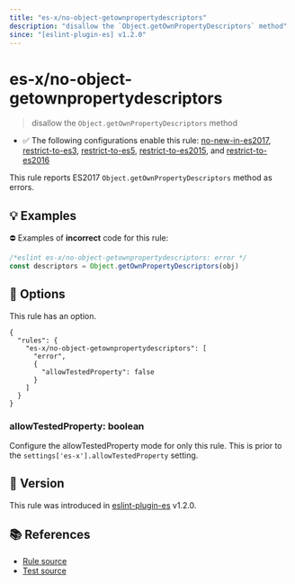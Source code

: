 ```yaml
---
title: "es-x/no-object-getownpropertydescriptors"
description: "disallow the `Object.getOwnPropertyDescriptors` method"
since: "[eslint-plugin-es] v1.2.0"
---
```


# es-x/no-object-getownpropertydescriptors
> disallow the `Object.getOwnPropertyDescriptors` method

- ✅ The following configurations enable this rule: [no-new-in-es2017], [restrict-to-es3], [restrict-to-es5], [restrict-to-es2015], and [restrict-to-es2016]

This rule reports ES2017 `Object.getOwnPropertyDescriptors` method as errors.

## 💡 Examples

⛔ Examples of **incorrect** code for this rule:

<eslint-playground type="bad">

```js
/*eslint es-x/no-object-getownpropertydescriptors: error */
const descriptors = Object.getOwnPropertyDescriptors(obj)
```

</eslint-playground>

## 🔧 Options

This rule has an option.

```jsonc
{
  "rules": {
    "es-x/no-object-getownpropertydescriptors": [
      "error",
      {
        "allowTestedProperty": false
      }
    ]
  }
}
```

### allowTestedProperty: boolean

Configure the allowTestedProperty mode for only this rule.
This is prior to the `settings['es-x'].allowTestedProperty` setting.

## 🚀 Version

This rule was introduced in [eslint-plugin-es] v1.2.0.

[eslint-plugin-es]: https://github.com/mysticatea/eslint-plugin-es

## 📚 References

- [Rule source](https://github.com/eslint-community/eslint-plugin-es-x/blob/master/lib/rules/no-object-getownpropertydescriptors.js)
- [Test source](https://github.com/eslint-community/eslint-plugin-es-x/blob/master/tests/lib/rules/no-object-getownpropertydescriptors.js)

[no-new-in-es2017]: ../configs/index.md#no-new-in-es2017
[restrict-to-es3]: ../configs/index.md#restrict-to-es3
[restrict-to-es5]: ../configs/index.md#restrict-to-es5
[restrict-to-es2015]: ../configs/index.md#restrict-to-es2015
[restrict-to-es2016]: ../configs/index.md#restrict-to-es2016
